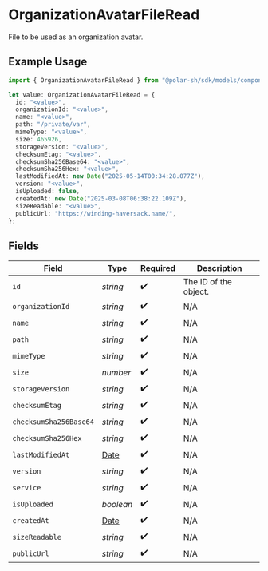 # OrganizationAvatarFileRead

File to be used as an organization avatar.

## Example Usage

```typescript
import { OrganizationAvatarFileRead } from "@polar-sh/sdk/models/components/organizationavatarfileread.js";

let value: OrganizationAvatarFileRead = {
  id: "<value>",
  organizationId: "<value>",
  name: "<value>",
  path: "/private/var",
  mimeType: "<value>",
  size: 465926,
  storageVersion: "<value>",
  checksumEtag: "<value>",
  checksumSha256Base64: "<value>",
  checksumSha256Hex: "<value>",
  lastModifiedAt: new Date("2025-05-14T00:34:28.077Z"),
  version: "<value>",
  isUploaded: false,
  createdAt: new Date("2025-03-08T06:38:22.109Z"),
  sizeReadable: "<value>",
  publicUrl: "https://winding-haversack.name/",
};
```

## Fields

| Field                                                                                         | Type                                                                                          | Required                                                                                      | Description                                                                                   |
| --------------------------------------------------------------------------------------------- | --------------------------------------------------------------------------------------------- | --------------------------------------------------------------------------------------------- | --------------------------------------------------------------------------------------------- |
| `id`                                                                                          | *string*                                                                                      | :heavy_check_mark:                                                                            | The ID of the object.                                                                         |
| `organizationId`                                                                              | *string*                                                                                      | :heavy_check_mark:                                                                            | N/A                                                                                           |
| `name`                                                                                        | *string*                                                                                      | :heavy_check_mark:                                                                            | N/A                                                                                           |
| `path`                                                                                        | *string*                                                                                      | :heavy_check_mark:                                                                            | N/A                                                                                           |
| `mimeType`                                                                                    | *string*                                                                                      | :heavy_check_mark:                                                                            | N/A                                                                                           |
| `size`                                                                                        | *number*                                                                                      | :heavy_check_mark:                                                                            | N/A                                                                                           |
| `storageVersion`                                                                              | *string*                                                                                      | :heavy_check_mark:                                                                            | N/A                                                                                           |
| `checksumEtag`                                                                                | *string*                                                                                      | :heavy_check_mark:                                                                            | N/A                                                                                           |
| `checksumSha256Base64`                                                                        | *string*                                                                                      | :heavy_check_mark:                                                                            | N/A                                                                                           |
| `checksumSha256Hex`                                                                           | *string*                                                                                      | :heavy_check_mark:                                                                            | N/A                                                                                           |
| `lastModifiedAt`                                                                              | [Date](https://developer.mozilla.org/en-US/docs/Web/JavaScript/Reference/Global_Objects/Date) | :heavy_check_mark:                                                                            | N/A                                                                                           |
| `version`                                                                                     | *string*                                                                                      | :heavy_check_mark:                                                                            | N/A                                                                                           |
| `service`                                                                                     | *string*                                                                                      | :heavy_check_mark:                                                                            | N/A                                                                                           |
| `isUploaded`                                                                                  | *boolean*                                                                                     | :heavy_check_mark:                                                                            | N/A                                                                                           |
| `createdAt`                                                                                   | [Date](https://developer.mozilla.org/en-US/docs/Web/JavaScript/Reference/Global_Objects/Date) | :heavy_check_mark:                                                                            | N/A                                                                                           |
| `sizeReadable`                                                                                | *string*                                                                                      | :heavy_check_mark:                                                                            | N/A                                                                                           |
| `publicUrl`                                                                                   | *string*                                                                                      | :heavy_check_mark:                                                                            | N/A                                                                                           |